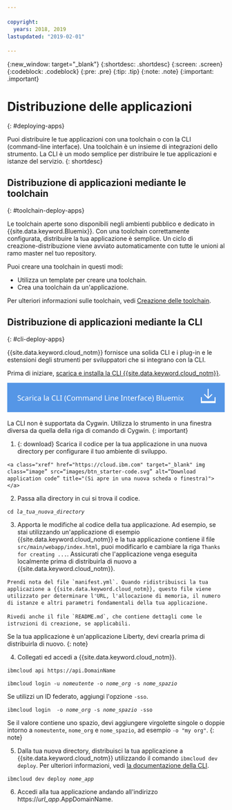 ```yaml
---

copyright:
  years: 2018, 2019
lastupdated: "2019-02-01"

---
```


{:new_window: target="_blank"}
{:shortdesc: .shortdesc}
{:screen: .screen}
{:codeblock: .codeblock}
{:pre: .pre}
{:tip: .tip}
{:note: .note}
{:important: .important}

# Distribuzione delle applicazioni
{: #deploying-apps}

Puoi distribuire le tue applicazioni con una toolchain o con la CLI (command-line interface). Una toolchain è un insieme di integrazioni dello strumento. La CLI è un modo semplice per distribuire le tue applicazioni e istanze del servizio.
{: shortdesc}

## Distribuzione di applicazioni mediante le toolchain
{: #toolchain-deploy-apps}

Le toolchain aperte sono disponibili negli ambienti pubblico e dedicato in {{site.data.keyword.Bluemix}}. Con una toolchain correttamente configurata, distribuire la tua applicazione è semplice. Un ciclo di creazione-distribuzione viene avviato automaticamente con tutte le unioni al ramo master nel tuo repository.

Puoi creare una toolchain in questi modi:
* Utilizza un template per creare una toolchain.
* Crea una toolchain da un'applicazione.

Per ulteriori informazioni sulle toolchain, vedi [Creazione delle toolchain](/docs/services/ContinuousDelivery/toolchains_working.html#toolchains_getting_started).

## Distribuzione di applicazioni mediante la CLI
{: #cli-deploy-apps}

{{site.data.keyword.cloud_notm}} fornisce una solida CLI e i plug-in e le estensioni degli strumenti per sviluppatori che si integrano con la CLI.

Prima di iniziare, [scarica e installa la CLI {{site.data.keyword.cloud_notm}}](/docs/cli/index.html#overview).

<p>
<a class="xref" href="https://cloud.ibm.com/docs/cli/index.html#overview" target="_blank" title="(Si apre in una nuova scheda o finestra)"><img class="image" src="images/btn_bx_commandline.svg" alt="Scarica IBM Cloud Developer Tools" /></a>
</p>

La CLI non è supportata da Cygwin. Utilizza lo strumento in una finestra diversa da quella della riga di comando di Cygwin.
{: important}

  1. {: download} Scarica il codice per la tua applicazione in una nuova directory per configurare il tuo ambiente di sviluppo.

    <a class="xref" href="https://cloud.ibm.com" target="_blank" img class=“image” src=“images/btn_starter-code.svg” alt=“Download application code” title="(Si apre in una nuova scheda o finestra)"></a>

  2. Passa alla directory in cui si trova il codice.

  <pre class="pre"><code class="hljs">cd <var class="keyword varname">la_tua_nuova_directory</var></code></pre>

  3.  Apporta le modifiche al codice della tua applicazione. Ad esempio, se stai utilizzando un'applicazione di esempio {{site.data.keyword.cloud_notm}} e la tua applicazione contiene il file `src/main/webapp/index.html`, puoi modificarlo e cambiare la riga `Thanks for creating ...`. Assicurati che l'applicazione venga eseguita localmente prima di distribuirla di nuovo a {{site.data.keyword.cloud_notm}}.

    Prendi nota del file `manifest.yml`. Quando ridistribuisci la tua applicazione a {{site.data.keyword.cloud_notm}}, questo file viene utilizzato per determinare l'URL, l'allocazione di memoria, il numero di istanze e altri parametri fondamentali della tua applicazione.

    Rivedi anche il file `README.md`, che contiene dettagli come le istruzioni di creazione, se applicabili.

  Se la tua applicazione è un'applicazione Liberty, devi crearla prima di distribuirla di nuovo.
  {: note}

  4. Collegati ed accedi a {{site.data.keyword.cloud_notm}}.

  <pre class="pre"><code class="hljs">ibmcloud api https://api.<span class="keyword" data-hd-keyref="DomainName">DomainName</span></code></pre>

  <pre class="pre"><code class="hljs">ibmcloud login -u <var class="keyword varname" data-hd-keyref="user_ID">nomeutente</var> -o <var class="keyword varname" data-hd-keyref="org_name">nome_org</var> -s <var class="keyword varname" data-hd-keyref="space_name">nome_spazio</var></code></pre>

  Se utilizzi un ID federato, aggiungi l'opzione `-sso`.

  <pre class="pre"><code class="hljs">ibmcloud login  -o <var class="keyword varname" data-hd-keyref="org_name">nome_org</var> -s <var class="keyword varname" data-hd-keyref="space_name">nome_spazio</var> -sso</code></pre>

  Se il valore contiene uno spazio, devi aggiungere virgolette singole o doppie intorno a `nomeutente`, `nome_org` e `nome_spazio`, ad esempio `-o "my org"`.
  {: note}

  5. Dalla tua nuova directory, distribuisci la tua applicazione a {{site.data.keyword.cloud_notm}} utilizzando il comando `ibmcloud dev deploy`. Per ulteriori informazioni, vedi [la documentazione della CLI](/docs/cli/idt/commands.html#deploy).

  <pre class="pre"><code class="hljs">ibmcloud dev deploy <var class="keyword varname" data-hd-keyref="app_name">nome_app</var></code></pre>

  6. Accedi alla tua applicazione andando all'indirizzo https://<var class="keyword varname" data-hd-keyref="app_url">url_app</var>.<span class="keyword" data-hd-keyref="APPDomain">AppDomainName</span>.
